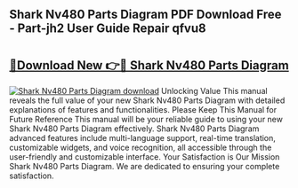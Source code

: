 ## Shark Nv480 Parts Diagram PDF Download Free - Part-jh2 User Guide Repair qfvu8

# <h2><a href="http://dfp0rni.blite.top/?on=Shark+Nv480+Parts+Diagram">🔗Download New 👉🔴 Shark Nv480 Parts Diagram</a></h2>

[![Shark Nv480 Parts Diagram download](https://i.imgur.com/lujVjoI.png)](http://dfp0rni.blite.top/?on=Shark+Nv480+Parts+Diagram)
Unlocking Value This manual reveals the full value of your new Shark Nv480 Parts Diagram with detailed explanations of features and functionalities. Please Keep This Manual for Future Reference This manual will be your reliable guide to using your new Shark Nv480 Parts Diagram effectively. Shark Nv480 Parts Diagram advanced features include multi-language support, real-time translation, customizable widgets, and voice recognition, all accessible through the user-friendly and customizable interface. Your Satisfaction is Our Mission Shark Nv480 Parts Diagram. We are dedicated to ensuring your complete satisfaction.
